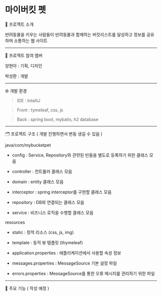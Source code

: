 # 마이버킷 펫
🐶 프로젝트 소개

뱐려동물을 키우는 사람들이 반려동물과 함께하는 버킷리스트를 달성하고 정보를 공유하며 소통하는 웹 사이트
***
👯 프로젝트 참여 멤버

양현아 : 기획, 디자인

박성환 : 개발
***
⚙️ 개발 환경
> IDE : IntelliJ

> Front : tymeleaf, css, js

> Back : spring boot, mybatis, h2 database


***
🗂️ 프로젝트 구조 ( 개발 진행하면서 변동 생길 수 있음 )

java/com/mybucketpet
  
  - config : Service, Repository와 관련된 빈들을 별도로 등록하기 위한 클래스 모음
    
  - controller : 컨트롤러 클래스 모음
    
  - domain : entity 클래스 모음
    
  - interceptor : spring interceptor를 구현할 클래스 모음
    
  - repository : DB와 연결되는 클래스 모음
    
  - service : 비즈니스 로직을 수행할 클래스 모음
  
resources
  
  - static : 정적 리소스 (css, js, img)
  
  - template : 동적 뷰 템플릿 (thymeleaf)
  
  - application.properties : 애플리케이션에서 사용할 속성 정보
  
  - messages.properties : MessageSource 기본 설정 파일
  
  - errors.properties : MessageSource를 통한 오류 메시지를 관리하기 위한 파일

***
📝 주요 기능 ( 작성 예정 )



